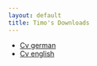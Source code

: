 ```yaml
--- 
layout: default
title: Timo's Downloads
---
```



- [Cv german](cv_de.html)
- [Cv english](cv_en.html)
